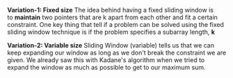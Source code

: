 **Variation-1: Fixed size**
The idea behind having a fixed sliding window is to **maintain** two pointers that are k apart from each other and fit a certain constraint.
One key thing that tell if a problem can be solved using the fixed sliding window technique is if the problem specifies a subarray length, **k**

**Variation-2: Variable size**
Sliding Window (variable) tells us that we can keep expanding our window as long as we don't break the constraint we are given. We already saw this with Kadane's algorithm when we tried to expand the window as much as possible to get to our maximum sum.
